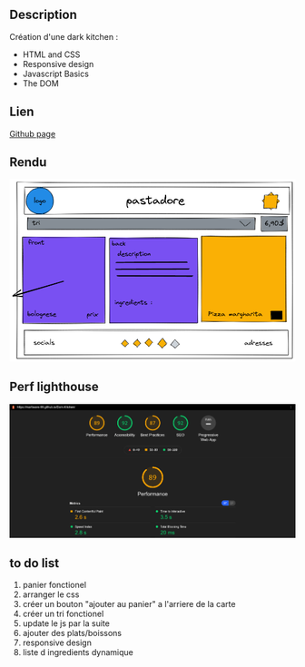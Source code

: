 ## Description

Création d'une dark kitchen : 
- HTML and CSS
- Responsive design
- Javascript Basics
- The DOM

## Lien

[Github page](https://Martiware-99.github.io/Dark-Kitchen/)

## Rendu

![Rendu](images/rendu.png)

## Perf lighthouse

![Perf](images/perf.png)

## to do list
1. panier fonctionel
2. arranger le css
3. créer un bouton "ajouter au panier" a l'arriere de la carte
4. créer un tri fonctionel
5. update le js par la suite
6. ajouter des plats/boissons
7. responsive design
8. liste d ingredients dynamique

